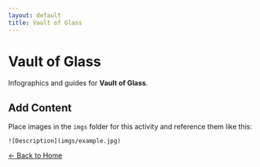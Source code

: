 ```yaml
---
layout: default
title: Vault of Glass
---
```


<div class="container">
<h1>Vault of Glass</h1>
<p>Infographics and guides for <strong>Vault of Glass</strong>.</p>
</div>

## Add Content

Place images in the `imgs` folder for this activity and reference them like this:

`![Description](imgs/example.jpg)`

[← Back to Home](../../index.html)
